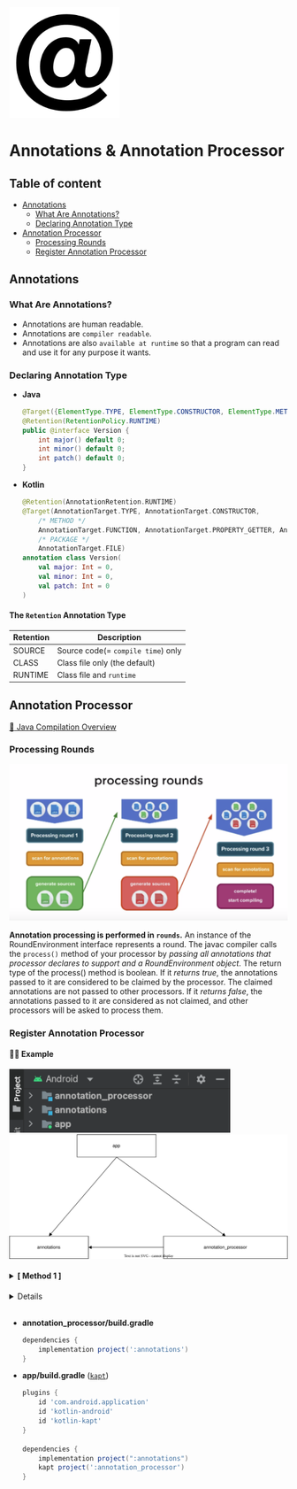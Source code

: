 <img src="./img/annotation-icon.png"  width="200">

# Annotations & Annotation Processor

## Table of content

- [Annotations](#annotations)
  - [What Are Annotations?](#what-are-annotations)
  - [Declaring Annotation Type](#declaring-annotation-type)
- [Annotation Processor](#annotation-processor)
  - [Processing Rounds](#processing-rounds)
  - [Register Annotation Processor](#register-annotation-processor)

## <a id="annotations"> Annotations

### <a id="what-are-annotations"> What Are Annotations?
- Annotations are human readable.
- Annotations are `compiler readable`.
- Annotations are also `available at runtime` so that a program can read and use it for any purpose it wants.

### <a id="declaring-annotation-type"> Declaring Annotation Type

- **Java**
  ```java
  @Target({ElementType.TYPE, ElementType.CONSTRUCTOR, ElementType.METHOD, ElementType.PACKAGE})
  @Retention(RetentionPolicy.RUNTIME)
  public @interface Version {
      int major() default 0;
      int minor() default 0;
      int patch() default 0;
  }
  ```
- **Kotlin**
  ```kotlin
  @Retention(AnnotationRetention.RUNTIME)
  @Target(AnnotationTarget.TYPE, AnnotationTarget.CONSTRUCTOR,
      /* METHOD */
      AnnotationTarget.FUNCTION, AnnotationTarget.PROPERTY_GETTER, AnnotationTarget.PROPERTY_SETTER,
      /* PACKAGE */
      AnnotationTarget.FILE)
  annotation class Version(
      val major: Int = 0,
      val minor: Int = 0,
      val patch: Int = 0
  )
  ```
  
#### The `Retention` Annotation Type

| Retention | Description |
| --- | --- |
| SOURCE | Source code(= `compile time`) only |
| CLASS | Class file only (the default) |
| RUNTIME | Class file and `runtime` |


## <a id="annotation-processor"> Annotation Processor

[:bookmark_tabs: Java Compilation Overview](https://openjdk.org/groups/compiler/doc/compilation-overview/index.html)

### <a id="processing-rounds"> Processing Rounds

<img src="./img/processing-rounds.png"  width="600">

**Annotation processing is performed in `rounds`.** 
An instance of the RoundEnvironment interface represents a round.
The javac compiler calls the `process()` method of your processor by *passing all annotations that processor declares to support and a RoundEnvironment object*.
The return type of the process() method is boolean.
If it *returns true*, the annotations passed to it are considered to be claimed by the processor. 
The claimed annotations are not passed to other processors.
If it *returns false*, the annotations passed to it are considered as not claimed, and other processors will be asked to process them.

### <a id="register-annotation-processor"> Register Annotation Processor

#### :running_woman: Example
<img src="./ScreenShots/register_annotation_processor_1.png"  width="400">
<img src="./drawio/annotation-dependencies.svg"  width="600">

#### <!-- [ Method 1 ] -->
<details>
<summary><b>[ Method 1 ]</b></summary>

- `annotation_processor 모듈 레벨`에 아래와 같이 폴더를 생성
  ```
  annotation_processor/src/main/resources/META-INF/services
  ```

- 해당 위치에 아래와 같이 파일을 생성
  ```
  javax.annotation.processing.Processor
  ```

- 생성된 파일에 프로세서를 등록한다. (개 행으로 구분)
  ```
  com.example.annotation_processor.java.VersionProcessor
  ```

</details>

#### <!-- [ Method 2 ] -->
<details>
<summary><b>[ Method 2 ]</b> <i>@AutoService</i></summary>

- annotation_processor/build.gradle
     
  ```groovy
  dependencies {
      implementation 'com.google.auto.service:auto-service:1.0'
      annotationProcessor 'com.google.auto.service:auto-service:1.0'
  }
  ```

- Annotation Processor Class
     
  ```java
  import com.google.auto.service.AutoService;
  import javax.annotation.processing.AbstractProcessor;
  import javax.annotation.processing.Processor;

  @AutoService(Processor.class)
  public class VersionProcessor extends AbstractProcessor {
  ```

</details><br/>

- **annotation_processor/build.gradle**
  ```groovy
  dependencies {
      implementation project(':annotations')
  }
  ```

- **app/build.gradle** ([`kapt`](https://kotlinlang.org/docs/kapt.html))
  ```groovy
  plugins {
      id 'com.android.application'
      id 'kotlin-android'
      id 'kotlin-kapt'
  }
  
  dependencies {
      implementation project(":annotations")
      kapt project(':annotation_processor')
  }
  ```
